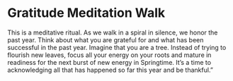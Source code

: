 # Gratitude Meditation Walk



This is a meditative ritual. As we walk in a spiral in silence, we honor the past year. Think about what you are grateful for and what has been successful in the past year. Imagine that you are a tree. Instead of trying to flourish new leaves, focus all your energy on your roots and mature in readiness for the next burst of new energy in Springtime. It’s a time to acknowledging all that has happened so far this year and be thankful.”
